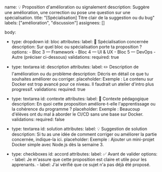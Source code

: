 name: 💡 Proposition d'amélioration ou signalement
description: Suggère une amélioration, une correction ou pose une question sur une spécialisation.
title: "[Spécialisation] Titre clair de la suggestion ou du bug"
labels: ["amélioration", "discussion"]
assignees: []

body:
  - type: dropdown
    id: bloc
    attributes:
      label: 📘 Spécialisation concernée
      description: Sur quel bloc ou spécialisation porte ta proposition ?
      options:
        - Bloc 3 — Framework
        - Bloc 4 — UI & UX
        - Bloc 5 — DevOps
        - Autre (préciser ci-dessous)
    validations:
      required: true

  - type: textarea
    id: description
    attributes:
      label: ✏️ Description de l'amélioration ou du problème
      description: Décris en détail ce que tu souhaites améliorer ou corriger.
      placeholder: Exemple : Le contenu sur Docker est trop avancé pour ce niveau. Il faudrait un atelier d'intro plus progressif.
    validations:
      required: true

  - type: textarea
    id: contexte
    attributes:
      label: 🎯 Contexte pédagogique
      description: En quoi cette proposition améliore-t-elle l'apprentissage ou la cohérence du programme ?
      placeholder: Exemple : Beaucoup d'élèves ont du mal à aborder le CI/CD sans une base sur Docker.
    validations:
      required: false

  - type: textarea
    id: solution
    attributes:
      label: 💡 Suggestion de solution
      description: Si tu as une idée de comment corriger ou améliorer la partie concernée, indique-la ici.
      placeholder: Exemple : Ajouter un mini-projet Docker simple avec Node.js dès la semaine 3.

  - type: checkboxes
    id: accord
    attributes:
      label: ✅ Avant de valider
      options:
        - label: Je m'assure que cette proposition est claire et utile pour les apprenants.
        - label: J'ai vérifié que ce sujet n'a pas déjà été proposé.
